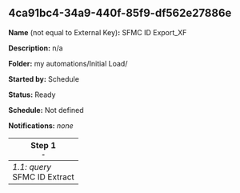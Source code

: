 ## 4ca91bc4-34a9-440f-85f9-df562e27886e

**Name** (not equal to External Key)**:** SFMC ID Export_XF

**Description:** n/a

**Folder:** my automations/Initial Load/

**Started by:** Schedule

**Status:** Ready

**Schedule:** Not defined

**Notifications:** _none_


| Step 1<br>_<small>-</small>_ |
| --- |
| _1.1: query_<br>SFMC ID Extract |
